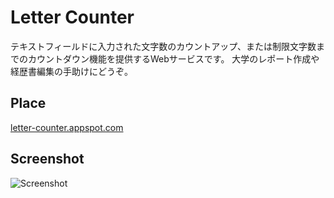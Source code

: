 # Letter Counter
テキストフィールドに入力された文字数のカウントアップ、または制限文字数までのカウントダウン機能を提供するWebサービスです。
大学のレポート作成や経歴書編集の手助けにどうぞ。

## Place
[letter-counter.appspot.com][url]

## Screenshot
![Screenshot](https://raw.github.com/perforb/letter-counter/master/screenshot.png "screenshot")

[url]:http://letter-counter.appspot.com
